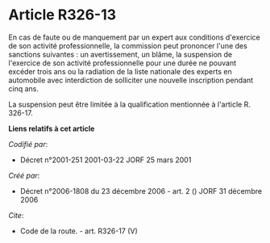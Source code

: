 # Article R326-13

En cas de faute ou de manquement par un expert aux conditions d'exercice de son activité professionnelle, la commission peut
prononcer l'une des sanctions suivantes : un avertissement, un blâme, la suspension de l'exercice de son activité
professionnelle pour une durée ne pouvant excéder trois ans ou la radiation de la liste nationale des experts en automobile
avec interdiction de solliciter une nouvelle inscription pendant cinq ans.

La suspension peut être limitée à la qualification mentionnée à l'article R. 326-17.

**Liens relatifs à cet article**

_Codifié par_:

  - Décret n°2001-251 2001-03-22 JORF 25 mars 2001

_Créé par_:

  - Décret n°2006-1808 du 23 décembre 2006 - art. 2 () JORF 31 décembre 2006

_Cite_:

  - Code de la route. - art. R326-17 (V)
